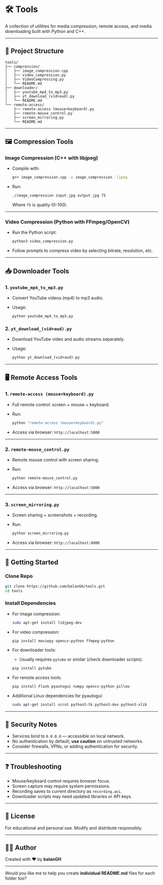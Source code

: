 # 🛠️ Tools

A collection of utilities for media compression, remote access, and media downloading built with Python and C++.

---

## 📁 Project Structure

```plaintext
tools/
├── compression/
│   ├── image_compression.cpp
│   ├── video_compression.py
│   ├── VideoCompressing.py
│   └── README.md
├── downloader/
│   ├── youtube_mp4_to_mp3.py
│   ├── yt_download_(vid+aud).py
│   └── README.md
└── remote-access/
    ├── remote-access (mouse+keyboard).py
    ├── remote-mouse_control.py
    ├── screen_mirroring.py
    └── README.md
```

---

## 🖼️ Compression Tools

### Image Compression (C++ with libjpeg)

* Compile with:

  ```bash
  g++ image_compression.cpp -o image_compression -ljpeg
  ```

* Run:

  ```bash
  ./image_compression input.jpg output.jpg 75
  ```

  Where `75` is quality (0-100).

---

### Video Compression (Python with FFmpeg/OpenCV)

* Run the Python script:

  ```bash
  python3 video_compression.py
  ```

* Follow prompts to compress video by selecting bitrate, resolution, etc.

---

## 📥 Downloader Tools

### 1. `youtube_mp4_to_mp3.py`

* Convert YouTube videos (mp4) to mp3 audio.

* Usage:

  ```bash
  python youtube_mp4_to_mp3.py
  ```

### 2. `yt_download_(vid+aud).py`

* Download YouTube video and audio streams separately.

* Usage:

  ```bash
  python yt_download_(vid+aud).py
  ```

---

## 🖥️ Remote Access Tools

### 1. `remote-access (mouse+keyboard).py`

* Full remote control: screen + mouse + keyboard.

* Run:

  ```bash
  python "remote-access (mouse+keyboard).py"
  ```

* Access via browser: `http://localhost:5000`

---

### 2. `remote-mouse_control.py`

* Remote mouse control with screen sharing.

* Run:

  ```bash
  python remote-mouse_control.py
  ```

* Access via browser: `http://localhost:5000`

---

### 3. `screen_mirroring.py`

* Screen sharing + screenshots + recording.

* Run:

  ```bash
  python screen_mirroring.py
  ```

* Access via browser: `http://localhost:8000`

---

## 🚀 Getting Started

### Clone Repo

```bash
git clone https://github.com/balanGH/tools.git
cd tools
```

### Install Dependencies

* For image compression:

  ```bash
  sudo apt-get install libjpeg-dev
  ```

* For video compression:

  ```bash
  pip install moviepy opencv-python ffmpeg-python
  ```

* For downloader tools:

  * Usually requires `pytube` or similar (check downloader scripts).

  ```bash
  pip install pytube
  ```

* For remote access tools:

  ```bash
  pip install Flask pyautogui numpy opencv-python pillow
  ```

* Additional Linux dependencies for pyautogui:

  ```bash
  sudo apt-get install scrot python3-tk python3-dev python3-xlib
  ```

---

## 🔐 Security Notes

* Services bind to `0.0.0.0` — accessible on local network.
* No authentication by default; **use caution** on untrusted networks.
* Consider firewalls, VPNs, or adding authentication for security.

---

## ❓ Troubleshooting

* Mouse/keyboard control requires browser focus.
* Screen capture may require system permissions.
* Recording saves to current directory as `recording.avi`.
* Downloader scripts may need updated libraries or API keys.

---

## 📄 License

For educational and personal use. Modify and distribute responsibly.

---

## 👨‍💻 Author

Created with ❤️ by **balanGH**

---

Would you like me to help you create **individual README.md** files for each folder too?

